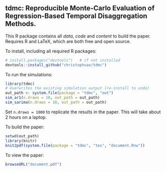 ## tdmc: Reproducible Monte-Carlo Evaluation of Regression-Based Temporal Disaggregation Methods.

This R package contains all *data*, *code* and *content* to build the 
paper. Requires R and LaTeX, which are both free and open source.

To install, including all required R packages:

```r
# install.packages("devtools")   # if not installed
devtools::install_github("christophsax/tdmc")
```

To run the simulations:

```r
library(tdmc)
# Overwrites the existing simulation output (re-install to undo)
out_path <- system.file(package = "tdmc", "out")
sim_ar1(n.draws = 10, out_path = out_path) 
sim_sarima(n.draws = 10, out_path = out_path) 
```

Set `n.draws = 1000` to replicate the results in the paper. This will take 
about 2 hours on a laptop.

To build the paper:

```r
setwd(out_path)
library(knitr)
knit2pdf(system.file(package = "tdmc", "tex", "document.Rnw"))
```

To view the paper:
```r
browseURL("document.pdf")
```
